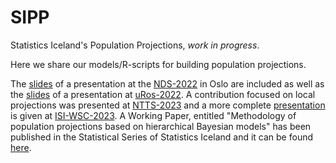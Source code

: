 # SIPP
Statistics Iceland's Population Projections, _work in progress_.

Here we share our models/R-scripts for building population projections. 

The [slides](https://github.com/violetacln/SIPP/blob/main/SIPP_june2022.pdf) of a presentation at the [NDS-2022](https://nds2021.demografi.no/) in Oslo  are included as well as the [slides](https://github.com/violetacln/SIPP/blob/main/SIPP_uRos2022.pdf) of a presentation at [uRos-2022](https://r-project.ro/conference2022.html). A contribution focused on local projections was presented at [NTTS-2023]( https://ec.europa.eu/eurostat/cros/content/NTTS2023_en) and a more complete [presentation](https://www.isi-next.org/abstracts/submission/600/view/) is given at [ISI-WSC-2023](https://www.isi2023.org/).
A Working Paper, entitled "Methodology of population projections based on hierarchical Bayesian models" has been published in the Statistical Series of Statistics Iceland and it can be found [here](http://hagstofan.s3.amazonaws.com/media/public/2023/79a217c5-f567-4ddb-bed7-45329a32d531.pdf).
